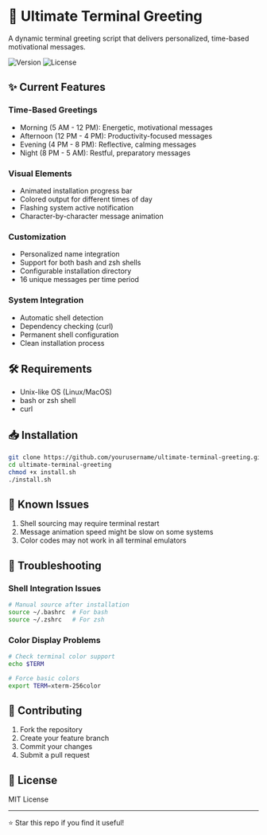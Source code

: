 # 🚀 Ultimate Terminal Greeting

A dynamic terminal greeting script that delivers personalized, time-based motivational messages.

![Version](https://img.shields.io/badge/version-1.0-green.svg)
![License](https://img.shields.io/badge/license-MIT-blue.svg)

## ✨ Current Features

### Time-Based Greetings
- Morning (5 AM - 12 PM): Energetic, motivational messages
- Afternoon (12 PM - 4 PM): Productivity-focused messages
- Evening (4 PM - 8 PM): Reflective, calming messages
- Night (8 PM - 5 AM): Restful, preparatory messages

### Visual Elements
- Animated installation progress bar
- Colored output for different times of day
- Flashing system active notification
- Character-by-character message animation

### Customization
- Personalized name integration
- Support for both bash and zsh shells
- Configurable installation directory
- 16 unique messages per time period

### System Integration
- Automatic shell detection
- Dependency checking (curl)
- Permanent shell configuration
- Clean installation process

## 🛠️ Requirements
- Unix-like OS (Linux/MacOS)
- bash or zsh shell
- curl

## 📥 Installation
```bash
git clone https://github.com/yourusername/ultimate-terminal-greeting.git
cd ultimate-terminal-greeting
chmod +x install.sh
./install.sh
```

## 🐛 Known Issues
1. Shell sourcing may require terminal restart
2. Message animation speed might be slow on some systems
3. Color codes may not work in all terminal emulators

## 🔧 Troubleshooting

### Shell Integration Issues
```bash
# Manual source after installation
source ~/.bashrc  # For bash
source ~/.zshrc   # For zsh
```

### Color Display Problems
```bash
# Check terminal color support
echo $TERM

# Force basic colors
export TERM=xterm-256color
```

## 🤝 Contributing
1. Fork the repository
2. Create your feature branch
3. Commit your changes
4. Submit a pull request

## 📜 License
MIT License

---
⭐ Star this repo if you find it useful!
